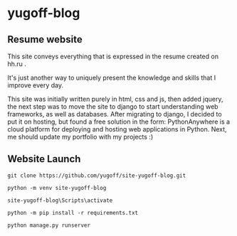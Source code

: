 # yugoff-blog

## Resume website

This site conveys everything that is expressed in the resume created on hh.ru . 

It's just another way to uniquely present the knowledge and skills that I improve every day.

This site was initially written purely in html, css and js, then added jquery, the next step was to move the site to django to start understanding web frameworks, as well as databases. After migrating to django, I decided to put it on hosting, but found a free solution in the form: PythonAnywhere is a cloud platform for deploying and hosting web applications in Python.
Next, me should update my portfolio with my projects :)

## Website Launch

```
git clone https://github.com/yugoff/site-yugoff-blog.git

python -m venv site-yugoff-blog

site-yugoff-blog\Scripts\activate 

python -m pip install -r requirements.txt

python manage.py runserver
```